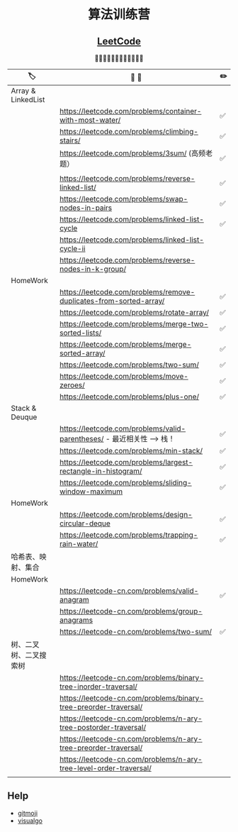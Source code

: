 <div align="center">

# 算法训练营
## [LeetCode](https://leetcode.com/)

🚀🚀🚀🚀🚀🚀🚀🚀🚀🚀🚀🚀

</div>

| 🏷️                    | 📝 💬                                                                 | ✏️  |
| ---------------------- | --------------------------------------------------------------------- | --- |
| Array & LinkedList     |                                                                       |     |
|                        | https://leetcode.com/problems/container-with-most-water/              | ✅   |
|                        | https://leetcode.com/problems/climbing-stairs/                        | ✅   |
|                        | https://leetcode.com/problems/3sum/ (高频老题）                       | ✅   |
|                        |                                                                       |     |
|                        | https://leetcode.com/problems/reverse-linked-list/                    | ✅   |
|                        | https://leetcode.com/problems/swap-nodes-in-pairs                     | ✅   |
|                        | https://leetcode.com/problems/linked-list-cycle                       | ✅   |
|                        | https://leetcode.com/problems/linked-list-cycle-ii                    |     |
|                        | https://leetcode.com/problems/reverse-nodes-in-k-group/               |     |
| HomeWork               |                                                                       |     |
|                        | https://leetcode.com/problems/remove-duplicates-from-sorted-array/    | ✅   |
|                        | https://leetcode.com/problems/rotate-array/                           | ✅   |
|                        | https://leetcode.com/problems/merge-two-sorted-lists/                 | ✅   |
|                        | https://leetcode.com/problems/merge-sorted-array/                     | ✅   |
|                        | https://leetcode.com/problems/two-sum/                                | ✅   |
|                        | https://leetcode.com/problems/move-zeroes/                            | ✅   |
|                        | https://leetcode.com/problems/plus-one/                               | ✅   |
| Stack & Deuque         |                                                                       |     |
|                        | https://leetcode.com/problems/valid-parentheses/ - 最近相关性 —> 栈！ | ✅   |
|                        | https://leetcode.com/problems/min-stack/                              | ✅   |
|                        | https://leetcode.com/problems/largest-rectangle-in-histogram/         | ✅   |
|                        | https://leetcode.com/problems/sliding-window-maximum                  | ✅   |
| HomeWork               |                                                                       |     |
|                        | https://leetcode.com/problems/design-circular-deque                   | ✅   |
|                        | https://leetcode.com/problems/trapping-rain-water/                    | ✅   |
| 哈希表、映射、集合     |                                                                       |     |
| HomeWork               |                                                                       |     |
|                        | https://leetcode-cn.com/problems/valid-anagram                        | ✅   |
|                        | https://leetcode-cn.com/problems/group-anagrams                       |     |
|                        | https://leetcode-cn.com/problems/two-sum/                             | ✅   |
| 树、二叉树、二叉搜索树 |                                                                       |     |
|                        | https://leetcode-cn.com/problems/binary-tree-inorder-traversal/       |     |
|                        | https://leetcode-cn.com/problems/binary-tree-preorder-traversal/      |     |
|                        | https://leetcode-cn.com/problems/n-ary-tree-postorder-traversal/      |     |
|                        | https://leetcode-cn.com/problems/n-ary-tree-preorder-traversal/       |     |
|                        | https://leetcode-cn.com/problems/n-ary-tree-level-order-traversal/    |     |
|                        |                                                                       |     |

## Help

- [gitmoji](https://gitmoji.carloscuesta.me/)
- [visualgo]( https://visualgo.net/zh/bst)
